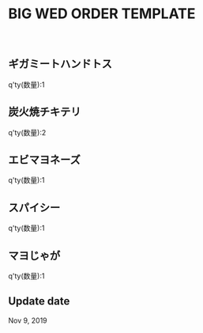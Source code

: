 # BIG WED ORDER TEMPLATE
　　

## ギガミートハンドトス
q'ty(数量):1

## 炭火焼チキテリ
q'ty(数量):2

## エビマヨネーズ
q'ty(数量):1

## スパイシー
q'ty(数量):1

## マヨじゃが
q'ty(数量):1

## Update date
Nov 9, 2019